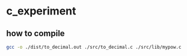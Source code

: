 # c_experiment

## how to compile

```bash
gcc -o ./dist/to_decimal.out ./src/to_decimal.c ./src/lib/mypow.c
```
